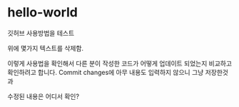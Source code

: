# hello-world
깃허브 사용방법을 테스트 

위에 몇가지 텍스트를 삭제함.


이렇게 사용법을 확인해서 다른 분이 작성한 코드가 어떻게 업데이트 되었는지 비교하고 확인하려고 합니다.
Commit changes에 아무 내용도 입력하지 않으니 그냥 저장한것과

수정된 내용은 어디서 확인?
